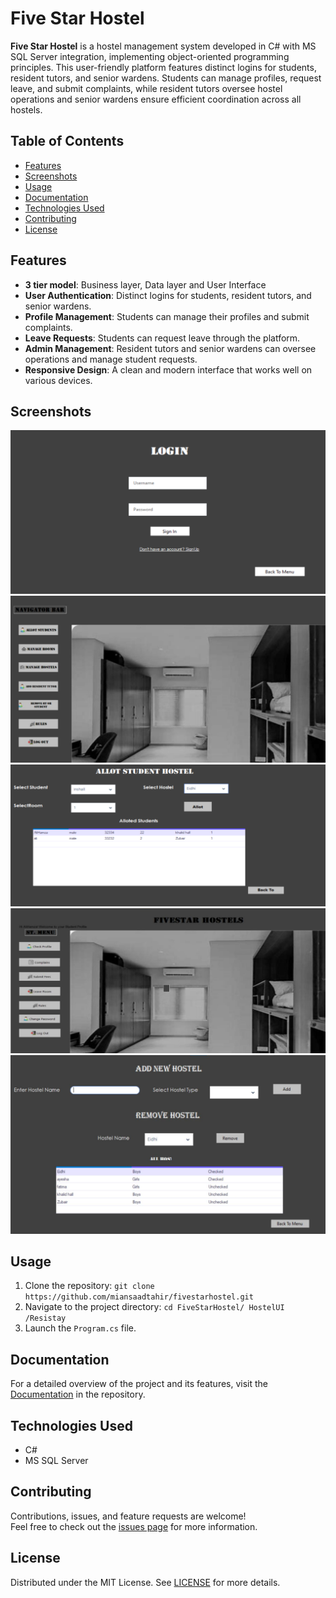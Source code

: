 # Five Star Hostel

**Five Star Hostel** is a hostel management system developed in C# with MS SQL Server integration, implementing object-oriented programming principles. This user-friendly platform features distinct logins for students, resident tutors, and senior wardens. Students can manage profiles, request leave, and submit complaints, while resident tutors oversee hostel operations and senior wardens ensure efficient coordination across all hostels.

## Table of Contents
- [Features](#features)
- [Screenshots](#screenshots)
- [Usage](#usage)
- [Documentation](#documentation)
- [Technologies Used](#technologies-used)
- [Contributing](#contributing)
- [License](#license)

## Features
- **3 tier model**: Business layer, Data layer and User Interface
- **User Authentication**: Distinct logins for students, resident tutors, and senior wardens.
- **Profile Management**: Students can manage their profiles and submit complaints.
- **Leave Requests**: Students can request leave through the platform.
- **Admin Management**: Resident tutors and senior wardens can oversee operations and manage student requests.
- **Responsive Design**: A clean and modern interface that works well on various devices.

## Screenshots
![Screenshot](assets/1.png)
![Screenshot](assets/2.png)
![Screenshot](assets/3.png)
![Screenshot](assets/4.png)
![Screenshot](assets/5.png)

## Usage
1. Clone the repository:
   `git clone https://github.com/miansaadtahir/fivestarhostel.git`
2. Navigate to the project directory:
   `cd FiveStarHostel/ HostelUI
/Resistay`
3. Launch the `Program.cs` file.

## Documentation
For a detailed overview of the project and its features, visit the [Documentation](./documentation/) in the repository.

## Technologies Used
- C#
- MS SQL Server

## Contributing
Contributions, issues, and feature requests are welcome!  
Feel free to check out the [issues page](https://github.com/miansaadtahir/fivestarhostel/issues) for more information.

## License
Distributed under the MIT License. See [LICENSE](./LICENSE) for more details.
